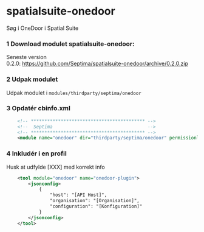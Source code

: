# spatialsuite-onedoor
Søg i OneDoor i Spatial Suite

### 1 Download modulet spatialsuite-onedoor:
Seneste version  
      0.2.0: https://github.com/Septima/spatialsuite-onedoor/archive/0.2.0.zip

### 2 Udpak modulet
Udpak modulet i `modules/thirdparty/septima/onedoor`

### 3 Opdatér cbinfo.xml
```xml
    <!-- ****************************************** --> 
    <!--  Septima                                   --> 
    <!-- ****************************************** --> 
    <module name="onedoor" dir="thirdparty/septima/onedoor" permissionlevel="public"/>
```

### 4 Inkludér i en profil  
Husk at udfylde [XXX] med korrekt info  
```xml
    <tool module="onedoor" name="onedoor-plugin">
        <jsonconfig>
            {
                "host": "[API Host]",
                "organisation": "[Organisation]",
                "configuration": "[Konfiguration]"
            }
        </jsonconfig>
    </tool>
```
